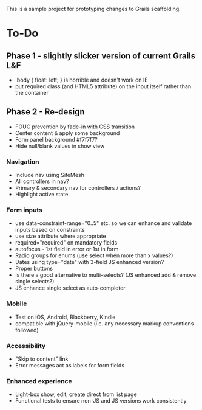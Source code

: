 This is a sample project for prototyping changes to Grails scaffolding.

# To-Do

## Phase 1 - slightly slicker version of current Grails L&F

 * .body { float: left; } is horrible and doesn't work on IE
 * put required class (and HTML5 attribute) on the input itself rather than the container

## Phase 2 - Re-design

 * FOUC prevention by fade-in with CSS transition
 * Center content & apply some background
 * Form panel background #f7f7f7?
 * Hide null/blank values in show view

### Navigation

 * Include nav using SiteMesh
 * All controllers in nav?
 * Primary & secondary nav for controllers / actions?
 * Highlight active state

### Form inputs

 * use data-constraint-range="0..5" etc. so we can enhance and validate inputs based on constraints
 * use size attribute where appropriate
 * required="required" on mandatory fields
 * autofocus - 1st field in error or 1st in form
 * Radio groups for enums (use select when more than x values?)
 * Dates using type="date" with 3-field JS enhanced version?
 * Proper buttons
 * Is there a good alternative to multi-selects? (JS enhanced add & remove single selects?)
 * JS enhance single select as auto-completer

### Mobile

 * Test on iOS, Android, Blackberry, Kindle
 * compatible with jQuery-mobile (i.e. any necessary markup conventions followed)

### Accessibility

 * "Skip to content" link
 * Error messages act as labels for form fields

### Enhanced experience

 * Light-box show, edit, create direct from list page
 * Functional tests to ensure non-JS and JS versions work consistently
